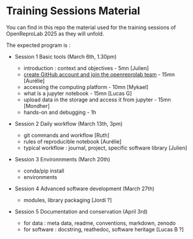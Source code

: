 # Training Sessions Material


You can find in this repo the material used for the training sessions of OpenReproLab 2025 as they will unfold.

The expected program is :

- Session 1 Basic tools (March 6th, 1.30pm)
  - introduction : context and objectives - 5mn [Julien]
  - [create GitHub account and join the openreprolab team](github-basics.md) - 15mn [Aurélie]
  - accessing the computing platform - 10mn [Mykael]
  - what is a jupyter notebook - 15mn [Lucas G]
  - upload data in the storage and access it from jupyter - 15mn [Mondher]
  - hands-on and debugging - 1h 

- Session 2 Daily workflow (March 13th, 3pm)
  - git commands and workflow [Ruth]
  - rules of reproducible notebook [Aurélie]
  - typical workflow : journal, project, specific software library [Julien]
 
 
- Session 3 Environnments (March 20th)
  - conda/pip install
  - environments
 
- Session 4 Advanced software development (March 27th)
  - modules, library packaging [Jordi ?]

- Session 5 Documentation and conservation (April 3rd)
  - for data : meta data, readme, conventions, markdown, zenodo
  - for software : docstring, reathedoc, software heritage [Lucas B ?]

